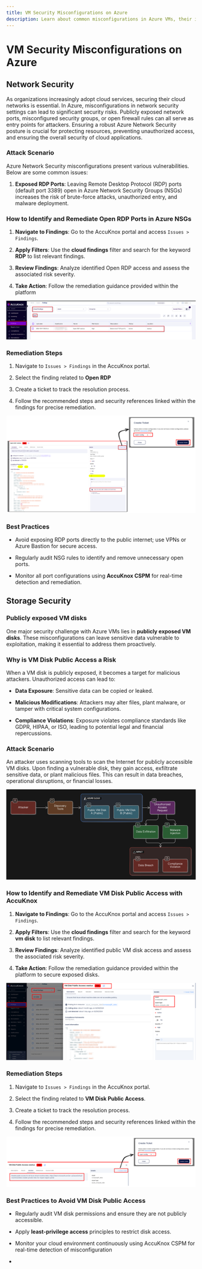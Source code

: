 ```yaml
---
title: VM Security Misconfigurations on Azure
description: Learn about common misconfigurations in Azure VMs, their impact, and how to identify and remediate them using AccuKnox CSPM.
---
```


# VM Security Misconfigurations on Azure

## Network Security

As organizations increasingly adopt cloud services, securing their cloud networks is essential. In Azure, misconfigurations in network security settings can lead to significant security risks. Publicly exposed network ports, misconfigured security groups, or open firewall rules can all serve as entry points for attackers. Ensuring a robust Azure Network Security posture is crucial for protecting resources, preventing unauthorized access, and ensuring the overall security of cloud applications.

### Attack Scenario

Azure Network Security misconfigurations present various vulnerabilities. Below are some common issues:

1. **Exposed RDP Ports**: Leaving Remote Desktop Protocol (RDP) ports (default port 3389) open in Azure Network Security Groups (NSGs) increases the risk of brute-force attacks, unauthorized entry, and malware deployment.

### **How to Identify and Remediate Open RDP Ports in Azure NSGs**

1. **Navigate to Findings**: Go to the AccuKnox portal and access `Issues > Findings`.

2. **Apply Filters**: Use the **cloud findings** filter and search for the keyword **RDP** to list relevant findings.

3. **Review Findings**: Analyze identified Open RDP access and assess the associated risk severity.

4. **Take Action**: Follow the remediation guidance provided within the platform

![vm-azure-sec-accuknox](./images/vm-misconfigurations/azure1.png)

### **Remediation Steps**

1. Navigate to `Issues > Findings` in the AccuKnox portal.

2. Select the finding related to **Open RDP**

3. Create a ticket to track the resolution process.

4. Follow the recommended steps and security references linked within the findings for precise remediation.

![image-20241217-072511.png](./images/vm-misconfigurations/azure2.png)

### **Best Practices**

- Avoid exposing RDP ports directly to the public internet; use VPNs or Azure Bastion for secure access.

- Regularly audit NSG rules to identify and remove unnecessary open ports.

- Monitor all port configurations using **AccuKnox CSPM** for real-time detection and remediation.

## Storage Security

### **Publicly exposed VM disks**

One major security challenge with Azure VMs lies in **publicly exposed VM disks**. These misconfigurations can leave sensitive data vulnerable to exploitation, making it essential to address them proactively.

### **Why is VM Disk Public Access a Risk**

When a VM disk is publicly exposed, it becomes a target for malicious attackers. Unauthorized access can lead to:

- **Data Exposure**: Sensitive data can be copied or leaked.

- **Malicious Modifications**: Attackers may alter files, plant malware, or tamper with critical system configurations.

- **Compliance Violations**: Exposure violates compliance standards like GDPR, HIPAA, or ISO, leading to potential legal and financial repercussions.

### **Attack Scenario**

An attacker uses scanning tools to scan the Internet for publicly accessible VM disks. Upon finding a vulnerable disk, they gain access, exfiltrate sensitive data, or plant malicious files. This can result in data breaches, operational disruptions, or financial losses.

![vm-azure-sec-accuknox](./images/vm-misconfigurations/azure3.png)

### **How to Identify and Remediate VM Disk Public Access with AccuKnox**

1. **Navigate to Findings**: Go to the AccuKnox portal and access `Issues > Findings`.

2. **Apply Filters**: Use the **cloud findings** filter and search for the keyword **vm disk** to list relevant findings.

3. **Review Findings**: Analyze identified public VM disk access and assess the associated risk severity.

4. **Take Action**: Follow the remediation guidance provided within the platform to secure exposed disks.

![vm-azure-sec-accuknox](./images/vm-misconfigurations/azure4.png)

### **Remediation Steps**

1. Navigate to `Issues > Findings` in the AccuKnox portal.

2. Select the finding related to **VM Disk Public Access**.

3. Create a ticket to track the resolution process.

4. Follow the recommended steps and security references linked within the findings for precise remediation.

![image-20241217-015639.png](./images/vm-misconfigurations/azure5.png)

### **Best Practices to Avoid VM Disk Public Access**

- Regularly audit VM disk permissions and ensure they are not publicly accessible.

- Apply **least-privilege access** principles to restrict disk access.

- Monitor your cloud environment continuously using AccuKnox CSPM for real-time detection of misconfiguration

-
